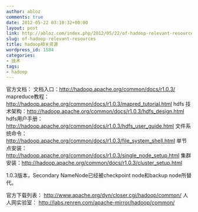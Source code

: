 ```yaml
---
author: abloz
comments: true
date: 2012-05-22 03:10:32+00:00
layout: post
link: http://abloz.com/index.php/2012/05/22/of-hadoop-relevant-resources/
slug: of-hadoop-relevant-resources
title: hadoop相关资源
wordpress_id: 1584
categories:
- 技术
tags:
- hadoop
---
```


官方文档：
文档入口：http://hadoop.apache.org/common/docs/r1.0.3/
mapreduce教程：http://hadoop.apache.org/common/docs/r1.0.3/mapred_tutorial.html
hdfs 技术架构：http://hadoop.apache.org/common/docs/r1.0.3/hdfs_design.html
hdfs用户手册：http://hadoop.apache.org/common/docs/r1.0.3/hdfs_user_guide.html
文件系统命令： http://hadoop.apache.org/common/docs/r1.0.3/file_system_shell.html
单节点安装：http://hadoop.apache.org/common/docs/r1.0.3/single_node_setup.html
集群安装：http://hadoop.apache.org/common/docs/r1.0.3/cluster_setup.html

1.0.3版本，Secondary NameNode已经被checkpoint node和backup node所替代。

官方下载列表：
http://www.apache.org/dyn/closer.cgi/hadoop/common/
人人网实验室：
http://labs.renren.com/apache-mirror/hadoop/common/
